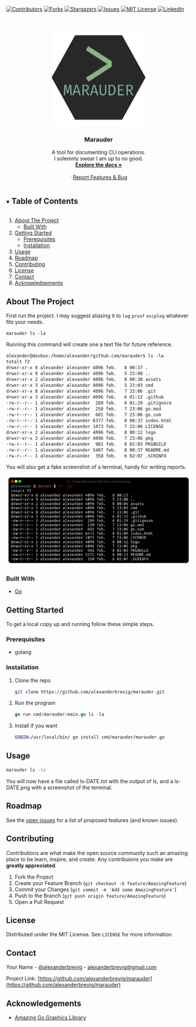 <!-- PROJECT SHIELDS -->
[![Contributors][contributors-shield]][contributors-url]
[![Forks][forks-shield]][forks-url]
[![Stargazers][stars-shield]][stars-url]
[![Issues][issues-shield]][issues-url]
[![MIT License][license-shield]][license-url]
[![LinkedIn][linkedin-shield]][linkedin-url]



<!-- PROJECT LOGO -->
<br />
<p align="center">
  <a href="https://github.com/alexanderbrevig/marauder">
    <img src="assets/logo.png" alt="Logo" width="256" height="265">
  </a>

  <h3 align="center">Marauder</h3>

  <p align="center">
    A tool for documenting CLI operations. 
    <br />
    <quote>I solemnly swear I am up to no good.</quote>
    <br />
    <a href="https://github.com/alexanderbrevig/marauder"><strong>Explore the docs »</strong></a>
    <br />
    <br />
    ·
    <a href="https://github.com/alexanderbrevig/marauder/issues">Report Features & Bug</a>
  </p>
</p>



<!-- TABLE OF CONTENTS -->
<details open="open">
  <summary><h2 style="display: inline-block">Table of Contents</h2></summary>
  <ol>
    <li>
      <a href="#about-the-project">About The Project</a>
      <ul>
        <li><a href="#built-with">Built With</a></li>
      </ul>
    </li>
    <li>
      <a href="#getting-started">Getting Started</a>
      <ul>
        <li><a href="#prerequisites">Prerequisites</a></li>
        <li><a href="#installation">Installation</a></li>
      </ul>
    </li>
    <li><a href="#usage">Usage</a></li>
    <li><a href="#roadmap">Roadmap</a></li>
    <li><a href="#contributing">Contributing</a></li>
    <li><a href="#license">License</a></li>
    <li><a href="#contact">Contact</a></li>
    <li><a href="#acknowledgements">Acknowledgements</a></li>
  </ol>
</details>



<!-- ABOUT THE PROJECT -->
## About The Project

First run the project.
I may suggest aliasing it to `log` `proof` `oscplog` whatever fits your needs.

    marauder ls -la
 
Running this command will create one a text file for future reference.

    alexander@devbox:/home/alexander/github.com/marauder$ ls -la
    totalt 72
    drwxr-xr-x 8 alexander alexander 4096 feb.   8 00:37 .
    drwxr-xr-x 9 alexander alexander 4096 feb.   5 23:00 ..
    drwxr-xr-x 2 alexander alexander 4096 feb.   8 00:38 assets
    drwxr-xr-x 3 alexander alexander 4096 feb.   5 23:03 cmd
    drwxr-xr-x 8 alexander alexander 4096 feb.   7 23:06 .git
    drwxr-xr-x 3 alexander alexander 4096 feb.   6 01:12 .github
    -rw-r--r-- 1 alexander alexander  289 feb.   6 01:29 .gitignore
    -rw-r--r-- 1 alexander alexander  250 feb.   7 23:06 go.mod
    -rw-r--r-- 1 alexander alexander  681 feb.   7 23:06 go.sum
    -rw-r--r-- 1 alexander alexander 6377 feb.   8 00:37 index.html
    -rw-r--r-- 1 alexander alexander 1073 feb.   7 23:06 LICENSE
    drwxr-xr-x 2 alexander alexander 4096 feb.   8 00:12 logo
    drwxr-xr-x 3 alexander alexander 4096 feb.   7 23:06 pkg
    -rw-r--r-- 1 alexander alexander  981 feb.   6 02:03 PKGBUILD
    -rw-r--r-- 1 alexander alexander 5407 feb.   8 00:37 README.md
    -rw-r--r-- 1 alexander alexander  358 feb.   6 02:07 .SCRINFO

You will also get a fake screenshot of a terminal, handy for writing reports.

<p align="center"><img src="assets/terminal.png"/></p>

### Built With

* [Go](https://golang.org/)


<!-- GETTING STARTED -->
## Getting Started

To get a local copy up and running follow these simple steps.

### Prerequisites

* golang

### Installation

1. Clone the repo
   ```sh
   git clone https://github.com/alexanderbrevig/marauder.git
   ```
2. Run the program
   ```go
   go run cmd/marauder/main.go ls -la
   ```
3. Install if you want
   ```sh
   GOBIN=/usr/local/bin/ go install cmd/marauder/marauder.go
   ```

<!-- USAGE EXAMPLES -->
## Usage

   ```sh
   marauder ls -la
   ```

You will now have a file called ls-DATE.txt with the output of ls, and a ls-DATE.png with a screenshot of the terminal.


<!-- ROADMAP -->
## Roadmap

See the [open issues](https://github.com/alexanderbrevig/marauder/issues) for a list of proposed features (and known issues).



<!-- CONTRIBUTING -->
## Contributing

Contributions are what make the open source community such an amazing place to be learn, inspire, and create. Any contribuions you make are **greatly appreciated**.

1. Fork the Project
2. Create your Feature Branch (`git checkout -b feature/AmazingFeature`)
3. Commit your Changes (`git commit -m 'Add some AmazingFeature'`)
4. Push to the Branch (`git push origin feature/AmazingFeature`)
5. Open a Pull Request



<!-- LICENSE -->
## License

Distributed under the MIT License. See `LICENSE` for more information.



<!-- CONTACT -->
## Contact

Your Name - [@alexanderbrevig](https://twitter.com/alexanderbrevig) - alexanderbrevig@gmail.com

Project Link: [https://github.com/alexanderbrevig/marauder](https://github.com/alexanderbrevig/marauder)



<!-- ACKNOWLEDGEMENTS -->
## Acknowledgements

* [Amazing Go Graphics Library](github.com/fogleman/gg)


<!-- MARKDOWN LINKS & IMAGES -->
<!-- https://www.markdownguide.org/basic-syntax/#reference-style-links -->
[contributors-shield]: https://img.shields.io/github/contributors/alexanderbrevig/marauder.svg?style=for-the-badge
[contributors-url]: https://github.com/alexanderbrevig/marauder/graphs/contributors
[forks-shield]: https://img.shields.io/github/forks/alexanderbrevig/marauder.svg?style=for-the-badge
[forks-url]: https://github.com/alexanderbrevig/marauder/network/members
[stars-shield]: https://img.shields.io/github/stars/alexanderbrevig/marauder.svg?style=for-the-badge
[stars-url]: https://github.com/alexanderbrevig/marauder/stargazers
[issues-shield]: https://img.shields.io/github/issues/alexanderbrevig/marauder.svg?style=for-the-badge
[issues-url]: https://github.com/alexanderbrevig/marauder/issues
[license-shield]: https://img.shields.io/github/license/alexanderbrevig/marauder.svg?style=for-the-badge
[license-url]: https://github.com/alexanderbrevig/marauder/blob/master/LICENSE.txt
[linkedin-shield]: https://img.shields.io/badge/-LinkedIn-black.svg?style=for-the-badge&logo=linkedin&colorB=555
[linkedin-url]: https://linkedin.com/in/alexanderbrevig
